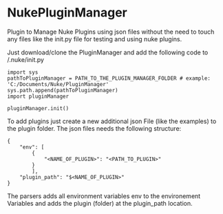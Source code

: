 # NukePluginManager

Plugin to Manage Nuke Plugins using json files without the need to touch any files like the init.py file 
for testing and using nuke plugins.


Just download/clone the PluginManager and add the following code to <user home directory>/.nuke/init.py

```
import sys
pathToPluginManager = PATH_TO_THE_PLUGIN_MANAGER_FOLDER # example: 'C:/Documents/Nuke/PluginManager'
sys.path.append(pathToPluginManager)
import pluginManager

pluginManager.init()
```

To add plugins just create a new additional json File (like the examples) to the plugin folder.
The json files needs the following structure:

```
{
	"env": [
		{
			"<NAME_OF_PLUGIN>": "<PATH_TO_PLUGIN>"
		}
		],
	"plugin_path": "$<NAME_OF_PLUGIN>"
}
```

The parsers adds all environment variables env to the environement Variables and adds the plugin (folder) at the plugin_path location.
